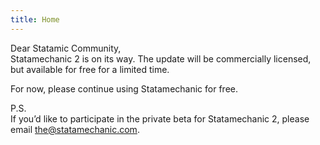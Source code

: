 ```yaml
---
title: Home
---
```


<span class="salutation">Dear Statamic Community,</span>  
Statamechanic 2 is on its way. The update will be commercially licensed, but available for free for a limited time.For now, please continue using Statamechanic for free.
<a class="signature" href="http://curtisblackwell.com"></a>
<span class="ps">P.S.  If you’d like to participate in the private beta for Statamechanic 2, please email <the@statamechanic.com>.</span>